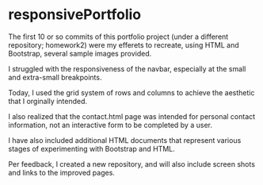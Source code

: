 # responsivePortfolio

The first 10 or so commits of this portfolio project (under a different repository; homework2) were my efferets to recreate, using HTML and Bootstrap, several sample images provided.

I struggled with the responsiveness of the navbar, especially at the small and extra-small breakpoints.

Today, I used the grid system of rows and columns to achieve the aesthetic that I orginally intended.

I also realized that the contact.html page was intended for personal contact information, not an interactive form to be completed by a user.

I have also included additional HTML documents that represent various stages of experimenting with Bootstrap and HTML.

Per feedback, I created a new repository, and will also include screen shots and links to the improved pages.

